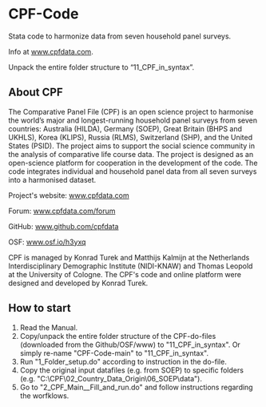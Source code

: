 # CPF-Code
Stata code to harmonize data from seven household panel surveys.

Info at www.cpfdata.com.

Unpack the entire folder structure to “11_CPF_in_syntax”.



## About CPF

The Comparative Panel File (CPF) is an open science project to harmonise the world’s major and longest-running household panel surveys from seven countries: Australia (HILDA), Germany (SOEP), Great Britain (BHPS and UKHLS), Korea (KLIPS), Russia (RLMS), Switzerland (SHP), and the United States (PSID). The project aims to support the social science community in the analysis of comparative life course data. The project is designed as an open-science platform for cooperation in the development of the code. The code integrates individual and household panel data from all seven surveys into a harmonised dataset.

Project's website: www.cpfdata.com

Forum: www.cpfdata.com/forum

GitHub: www.github.com/cpfdata

OSF: www.osf.io/h3yxq

CPF is managed by Konrad Turek and Matthijs Kalmijn at the Netherlands Interdisciplinary Demographic Institute (NIDI-KNAW) and Thomas Leopold at the University of Cologne. The CPF's code and online platform were designed and developed by Konrad Turek.

## How to start
1. Read the Manual. 
2. Copy/unpack the entire folder structure of the CPF-do-files (downloaded from the Github/OSF/www) to "11_CPF_in_syntax". Or simply re-name "CPF-Code-main" to "11_CPF_in_syntax".
3. Run "1_Folder_setup.do" according to instruction in the do-file. 
4. Copy the original input datafiles (e.g. from SOEP) to specific folders (e.g. "C:\CPF\02_Country_Data_Origin\06_SOEP\data"). 
5. Go to "2_CPF_Main__Fill_and_run.do" and follow instructions regarding the worfklows. 

